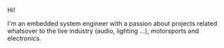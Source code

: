 Hi! 

I'm an embedded system engineer with a passion about projects related whatsover to the live industry (audio, lighting ...), motorsports and electronics.

